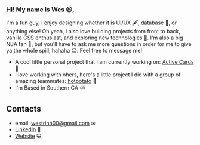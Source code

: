 ### Hi! My name is Wes 😃,

I'm a fun guy, I enjoy designing whether it is UI/UX 🖋, database 📂, or anything else! Oh yeah, I also love building projects from front to back, vanilla CSS enthusiast, and exploring new technologies 📱. I'm also a big NBA fan 🏀, but you'll have to ask me more questions in order for me to give ya the whole spill, hahaha 😉. Feel free to message me! 

- A cool little personal project that I am currently working on: <a href="https://frontlinecards.herokuapp.com/">Active Cards</a> 📇
- I love working with ohers, here's a little project I did with a group of amazing teammates: <a href="https://hotpotato-app.herokuapp.com/">hotpotato</a> 🥔
- I'm Based in Southern CA ⛅

## Contacts
- email: westrinh00@gmail.com ✉
- <a href="https://www.linkedin.com/in/wes-trinh-28b526220/">LinkedIn</a> 🤵
- <a href="https://westrinhkl.github.io/">Website</a> 💻
